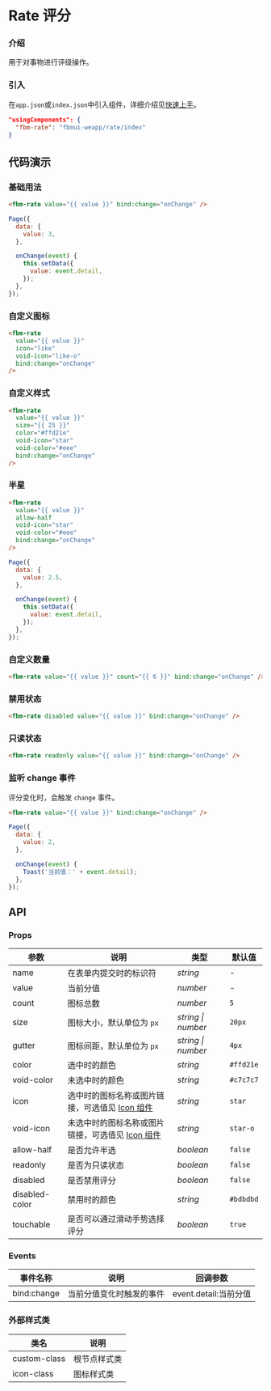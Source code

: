 # Rate 评分

### 介绍

用于对事物进行评级操作。

### 引入

在`app.json`或`index.json`中引入组件，详细介绍见[快速上手](#/quickstart#yin-ru-zu-jian)。

```json
"usingComponents": {
  "fbm-rate": "fbmui-weapp/rate/index"
}
```

## 代码演示

### 基础用法

```html
<fbm-rate value="{{ value }}" bind:change="onChange" />
```

```javascript
Page({
  data: {
    value: 3,
  },

  onChange(event) {
    this.setData({
      value: event.detail,
    });
  },
});
```

### 自定义图标

```html
<fbm-rate
  value="{{ value }}"
  icon="like"
  void-icon="like-o"
  bind:change="onChange"
/>
```

### 自定义样式

```html
<fbm-rate
  value="{{ value }}"
  size="{{ 25 }}"
  color="#ffd21e"
  void-icon="star"
  void-color="#eee"
  bind:change="onChange"
/>
```

### 半星

```html
<fbm-rate
  value="{{ value }}"
  allow-half
  void-icon="star"
  void-color="#eee"
  bind:change="onChange"
/>
```

```javascript
Page({
  data: {
    value: 2.5,
  },

  onChange(event) {
    this.setData({
      value: event.detail,
    });
  },
});
```

### 自定义数量

```html
<fbm-rate value="{{ value }}" count="{{ 6 }}" bind:change="onChange" />
```

### 禁用状态

```html
<fbm-rate disabled value="{{ value }}" bind:change="onChange" />
```

### 只读状态

```html
<fbm-rate readonly value="{{ value }}" bind:change="onChange" />
```

### 监听 change 事件

评分变化时，会触发 `change` 事件。

```html
<fbm-rate value="{{ value }}" bind:change="onChange" />
```

```javascript
Page({
  data: {
    value: 2,
  },

  onChange(event) {
    Toast('当前值：' + event.detail);
  },
});
```

## API

### Props

| 参数 | 说明 | 类型 | 默认值 |
| --- | --- | --- | --- |
| name | 在表单内提交时的标识符 | _string_ | - |
| value | 当前分值 | _number_ | - |
| count | 图标总数 | _number_ | `5` |
| size | 图标大小，默认单位为 `px` | _string \| number_ | `20px` |
| gutter | 图标间距，默认单位为 `px` | _string \| number_ | `4px` |
| color | 选中时的颜色 | _string_ | `#ffd21e` |
| void-color | 未选中时的颜色 | _string_ | `#c7c7c7` |
| icon | 选中时的图标名称或图片链接，可选值见 [Icon 组件](#/icon) | _string_ | `star` |
| void-icon | 未选中时的图标名称或图片链接，可选值见 [Icon 组件](#/icon) | _string_ | `star-o` |
| allow-half | 是否允许半选 | _boolean_ | `false` |
| readonly | 是否为只读状态 | _boolean_ | `false` |
| disabled | 是否禁用评分 | _boolean_ | `false` |
| disabled-color | 禁用时的颜色 | _string_ | `#bdbdbd` |
| touchable | 是否可以通过滑动手势选择评分 | _boolean_ | `true` |

### Events

| 事件名称 | 说明                     | 回调参数              |
| -------- | ------------------------ | --------------------- |
| bind:change   | 当前分值变化时触发的事件 | event.detail:当前分值 |

### 外部样式类

| 类名         | 说明         |
| ------------ | ------------ |
| custom-class | 根节点样式类 |
| icon-class   | 图标样式类   |
